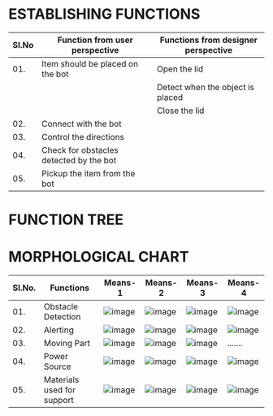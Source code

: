 # ESTABLISHING FUNCTIONS
|  SI.No  |  Function from user perspective  |  Functions from designer perspective  |
|---------|----------------------------------|---------------------------------------|
|01.|Item should be placed on the bot|Open the lid|
|||Detect when the object is placed|
|||Close the lid|
|02.|Connect with the bot|
|03.|Control the directions|
|04.|Check for obstacles detected by the bot|
|05.|Pickup the item from the bot|

# FUNCTION TREE



# MORPHOLOGICAL CHART

|  SI.No.  |  Functions  |  Means-1  |  Means-2  |  Means-3  |  Means-4  |
|----------|-------------|-----------|-----------|-----------|-----------|
|01.|Obstacle Detection |![image](https://user-images.githubusercontent.com/105161049/169313819-9d95aa8a-e8e8-424e-884f-a6fd655ea40e.png)|![image](https://user-images.githubusercontent.com/105161049/169313953-74c73360-8ab3-418e-ac8a-7ba318d1d722.png)|![image](https://user-images.githubusercontent.com/105161049/169314090-2c2b658b-9ee8-4201-9ea2-93099eeb86a9.png)|![image](https://user-images.githubusercontent.com/105161049/169314175-7c3dfb04-c32b-428d-9421-57b5777bc308.png)|
|02.|Alerting|![image](https://user-images.githubusercontent.com/105161049/169315856-80f00014-f044-479c-bfa5-636dc81672c6.png)|![image](https://user-images.githubusercontent.com/105161049/169351010-9d4cdb4f-b55f-4d80-b30a-ccb1f47aec0f.png)|![image](https://user-images.githubusercontent.com/105161049/169316587-ef51758d-7ef7-4aa0-be24-f492c7eb6900.png)|![image](https://user-images.githubusercontent.com/105161049/169316045-0f34fa32-c6df-4021-876a-f423f1616091.png)| 
|03.|Moving Part|![image](https://user-images.githubusercontent.com/105161049/169320795-bc8c6a27-b2f8-4c63-8236-bee3bddbbd97.png)|![image](https://user-images.githubusercontent.com/105161049/169320958-ebe9fe67-0e11-4b12-8b47-35a0b3ebc305.png)|![image](https://user-images.githubusercontent.com/105161049/169352322-4a6009a7-23a6-4119-9ae1-092b0c91f91a.png)|.......|
|04.|Power Source|![image](https://user-images.githubusercontent.com/105161049/169346867-2ac84825-83c8-4d13-91a0-1b4261b8d26c.png)|![image](https://user-images.githubusercontent.com/105161049/169348081-18d2a932-fc93-41ac-be30-ac8c654260ef.png)|![image](https://user-images.githubusercontent.com/105161049/169348385-7cf1bb83-7269-4e5c-b4ec-b9e7eae6ed80.png)|![image](https://user-images.githubusercontent.com/105161049/169348863-a9068d20-7b1b-457c-acda-c02bff34cf5c.png)|
|05.|Materials used for support|![image](https://user-images.githubusercontent.com/105161049/169350102-fa46b635-4a93-4e05-a632-44724a86efb1.png)|![image](https://user-images.githubusercontent.com/105161049/169350163-c9fe5837-67de-49e1-b869-07d1c9655c16.png)|![image](https://user-images.githubusercontent.com/105161049/169350226-93d3964d-3419-41e8-ade0-0bda672ae905.png)|![image](https://user-images.githubusercontent.com/105161049/169350274-55b61430-72a5-45f6-a718-a9cdfc944533.png)|



